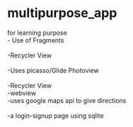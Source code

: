 # multipurpose_app


for learning purpose
<br>- Use of Fragments</br>
<br>-Recycler View</br>
<br>-Uses  picasso/Glide Photoview</br>
<br>-Recycler View</br>
-webview
<br>-uses google maps api to give directions</br>
<br>-a login-signup page using sqlite</br>
